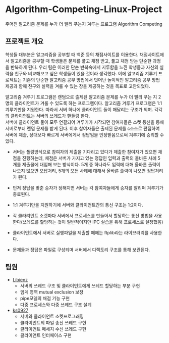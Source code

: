# Algorithm-Competing-Linux-Project
주어진 알고리즘 문제를 누가 더 빨리 푸는지 겨루는 프로그램 Algorithm Competing
## 프로젝트 개요

학생들 대부분은 알고리즘을 공부할 때 백준 등의 채점사이트를 이용한다. 채점사이트에서 알고리즘을 공부할 때 학생들은 문제를 풀고 채점 받고, 풀고 채점 받는 단순한 과정을 반복하게 된다. 우리 팀은 이러한 단순 반복속에서 지루함을 느낀 학생들과 자신의 실력을 친구와 비교해보고 싶은 학생들이 있을 것이라 생각했다.
이에 알고리즘 겨루기 프로젝트는 기존의 단순한 알고리즘 공부 방법에서 벗어난 놀이적인 알고리즘 공부 방법 제공과 함께 친구와 실력을 겨룰 수 있는 장을 제공하는 것을 목표로 고안되었다. 

알고리즘 겨루기 프로그램은 랜덤으로 출제된 알고리즘 문제를 누가 더 빨리 푸는 지 2명의 클라이언트가 겨룰 수 있도록 하는 프로그램이다.
알고리즘 겨루기 프로그램은 1:1겨루기만을 지원한다. 따라서 서버 하나에 클라이언트 둘이 매달리는 구조가 되며. 각각의 클라이언트는 서버의 쓰레드가 핸들링 한다.   
서버에 클라이언트 둘이 모두 연결되어 겨루기가 시작되면 참여자들은 소켓 통신을 통해 서버로부터 랜덤 문제를 받게 된다. 이후 참여자들은 출제된 문제를 c소스로 편집하여 서버에 제출, 상대보다 빠르게 서버에게서 정답임을 인정받음으로써 겨루기에 승리할 수 있다. 


- 서버는 폴링방식으로 참여자의 제출을 기다리고 있다가 제출한 참여자가 있으면 채점을 진행하는데, 채점은 서버가 가지고 있는 정답인 입력과 출력의 올바른 사례 5개를 제출물에 대입해 보는 방식이다. 5개 중 하나라도 입력에 대해 올바른 출력이 나오지 않으면 오답처리, 5개의 모든 사례에 대해서 올바른 출력이 나오면 정답처리가 된다. 

- 먼저 정답을 맞춘 승자가 정해지면 서버는 각 참여자들에게 승자를 알리며 겨루기가 종료된다. 

- 1:1 겨루기만을 지원하기에 서버와 클라이언트간의 통신 구조는 1:2이다.

- 각 클라리언트 소켓마다 서버에서 프로세스를 만들어서 할당하는 통신 방법을 사용한다(쓰레드를 할당하는 것이 일반적이지만 IPC 실습을 위해 프로세스로 설정했음)

- 클라이언트에서 서버로 실행파일을 제출할 때에는 ftplib라는 라이브러리를 사용한다.

- 문제들과 정답은 파일로 구성되며 서버에서 디렉토리 구조를 통해 보관된다.



## 팀원

- [Libienz](https://github.com/Libienz) 
  - 서버의 쓰레드 구조 및 클라이언트에게 쓰레드 할당하는 부분 구현
  - 임계 영역 mutual exclusion 보장
  - pipe모델의 채점 기능 구현
  - 다중 프로세스와 다중 쓰레드 구조 설계
- [ks0927](https://github.com/ks0927)
  - 서버와 클라이언트 소켓프로그래밍 
  - 클라이언트의 파일 송신 쓰레드 구현
  - 클라이언트 메세지 수신 쓰레드 구현
  - 클라이언트 인터페이스 구현 
